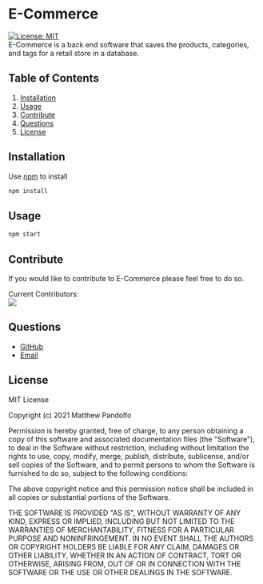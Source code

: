 # E-Commerce

[![License: MIT](https://img.shields.io/badge/License-MIT-blue.svg)](https://opensource.org/licenses/MIT)<br/>
E-Commerce is a back end software that saves the products, categories, and tags for a retail store in a database.

## Table of Contents

1. [Installation](#install)
2. [Usage](#use)
3. [Contribute](#cont)
4. [Questions](#questions)
5. [License](#license)

## Installation <a id="install"></a>

Use [npm](https://www.npmjs.com/) to install

```bash
npm install
```

## Usage <a id="use"></a>

```bash
npm start
```

## Contribute <a id="cont"></a>

If you would like to contribute to E-Commerce please feel free to do so.

Current Contributors:<br/>
<a href="https://github.com/pandolfom/readme-generator/graphs/contributors">
<img src="https://contrib.rocks/image?repo=pandolfom/readme-generator" />
</a>

## Questions <a id="questions"></a>

- [GitHub](https://github.com/PandolfoM)
- [Email](matt@pandolfo.com)

## License <a id="license"></a>

MIT License

Copyright (c) 2021 Matthew Pandolfo

Permission is hereby granted, free of charge, to any person obtaining a copy
of this software and associated documentation files (the "Software"), to deal
in the Software without restriction, including without limitation the rights
to use, copy, modify, merge, publish, distribute, sublicense, and/or sell
copies of the Software, and to permit persons to whom the Software is
furnished to do so, subject to the following conditions:

The above copyright notice and this permission notice shall be included in all
copies or substantial portions of the Software.

THE SOFTWARE IS PROVIDED "AS IS", WITHOUT WARRANTY OF ANY KIND, EXPRESS OR
IMPLIED, INCLUDING BUT NOT LIMITED TO THE WARRANTIES OF MERCHANTABILITY,
FITNESS FOR A PARTICULAR PURPOSE AND NONINFRINGEMENT. IN NO EVENT SHALL THE
AUTHORS OR COPYRIGHT HOLDERS BE LIABLE FOR ANY CLAIM, DAMAGES OR OTHER
LIABILITY, WHETHER IN AN ACTION OF CONTRACT, TORT OR OTHERWISE, ARISING FROM,
OUT OF OR IN CONNECTION WITH THE SOFTWARE OR THE USE OR OTHER DEALINGS IN THE
SOFTWARE.